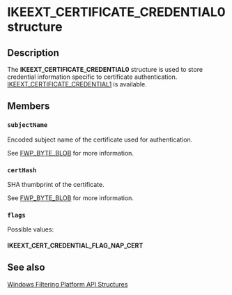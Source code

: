 # IKEEXT_CERTIFICATE_CREDENTIAL0 structure

## Description

The **IKEEXT_CERTIFICATE_CREDENTIAL0** structure is used to store credential information specific to certificate authentication.
[IKEEXT_CERTIFICATE_CREDENTIAL1](https://learn.microsoft.com/windows/desktop/api/iketypes/ns-iketypes-ikeext_certificate_credential1) is available.

## Members

### `subjectName`

Encoded subject name of the certificate used for authentication.

See [FWP_BYTE_BLOB](https://learn.microsoft.com/windows/desktop/api/fwptypes/ns-fwptypes-fwp_byte_blob) for more information.

### `certHash`

SHA thumbprint of the certificate.

See [FWP_BYTE_BLOB](https://learn.microsoft.com/windows/desktop/api/fwptypes/ns-fwptypes-fwp_byte_blob) for more information.

### `flags`

Possible values:

#### IKEEXT_CERT_CREDENTIAL_FLAG_NAP_CERT

## See also

[Windows Filtering Platform API Structures](https://learn.microsoft.com/windows/desktop/FWP/fwp-structs)